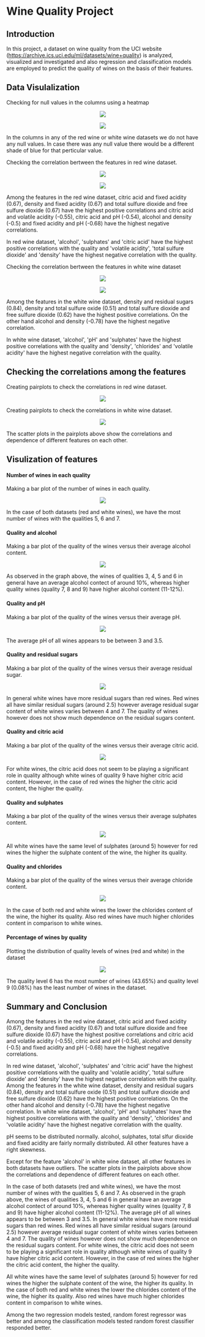 # Wine Quality Project
 
 
## Introduction

In this project, a dataset on wine quality from the UCI website (https://archive.ics.uci.edu/ml/datasets/wine+quality) is analyzed, visualized and investigated and also regression and classification models are employed to predict the quality of wines on the basis of their features.

## Data Visulalization

Checking for null values in the columns using a heatmap

<p align="center">
<img src="https://github.com/kavehamini/Wine-Quality-Project/blob/master/figure_1.png">
</p>

<p align="center">
<img src="https://github.com/kavehamini/Wine-Quality-Project/blob/master/figure_2.png">
</p>
In the columns in any of the red wine or white wine datasets we do not have any null values. In case there was any null value there would be a different shade of blue for that perticular value.

Checking the correlation bertween the features in red wine dataset.
<p align="center">
<img src="https://github.com/kavehamini/Wine-Quality-Project/blob/master/figure_3.png">
</p>

<p align="center">
<img src="https://github.com/kavehamini/Wine-Quality-Project/blob/master/figure_4.png">
</p>

Among the features in the red wine dataset, citric acid and fixed acidity (0.67), density and fixed acidity (0.67) and total sulfure dioxide and free sulfure dioxide (0.67) have the highest positive correlations and citric acid and volatile acidity (-0.55), citric acid and pH (-0.54), alcohol and density (-0.5) and fixed acidity and pH (-0.68) have the highest negative correlations.

In red wine dataset, 'alcohol', 'sulphates' and 'citric acid' have the highest positive correlations with the quality and 'volatile acidity', 'total sulfure dioxide' and 'density' have the highest negative correlation with the quality.

Checking the correlation bertween the features in white wine dataset
<p align="center">
<img src="https://github.com/kavehamini/Wine-Quality-Project/blob/master/figure_5.png">
</p>

<p align="center">
<img src="https://github.com/kavehamini/Wine-Quality-Project/blob/master/figure_6.png">
</p>

Among the features in the white wine dataset, density and residual sugars (0.84), density and total sulfure oxide (0.51) and total sulfure dioxide and free sulfure dioxide (0.62) have the highest positive correlations. On the other hand alcohol and density (-0.78) have the highest negative correlation.

In white wine dataset, 'alcohol', 'pH' and 'sulphates' have the highest positive correlations with the quality and 'density', 'chlorides' and 'volatile acidity' have the highest negative correlation with the quality.


## Checking the correlations among the features

Creating pairplots to check the correlations in red wine dataset.
<p align="center">
<img src="https://github.com/kavehamini/Wine-Quality-Project/blob/master/figure_11.png">
</p>

Creating pairplots to check the correlations in white wine dataset.
<p align="center">
<img src="https://github.com/kavehamini/Wine-Quality-Project/blob/master/figure_12.png">
</p>
The scatter plots in the pairplots above show the correlations and dependence of different features on each other.

## Visulization of features

#### Number of wines in each quality
Making a bar plot of the number of wines in each quality.
<p align="center">
<img src="https://github.com/kavehamini/Wine-Quality-Project/blob/master/figure_13.png">
</p>
In the case of both datasets (red and white wines), we have the most number of wines with the qualities 5, 6 and 7.

#### Quality and alcohol
Making a bar plot of the quality of the wines versus their average alcohol content.
<p align="center">
<img src="https://github.com/kavehamini/Wine-Quality-Project/blob/master/figure_14.png">
</p>
As observed in the graph above, the wines of qualities 3, 4, 5 and 6 in general have an average alcohol contect of around 10%, whereas higher quality wines (quality 7, 8 and 9) have higher alcohol content (11-12%).

#### Quality and pH
Making a bar plot of the quality of the wines versus their average pH.
<p align="center">
<img src="https://github.com/kavehamini/Wine-Quality-Project/blob/master/figure_15.png">
</p>
The average pH of all wines appears to be between 3 and 3.5.

#### Quality and residual sugars
Making a bar plot of the quality of the wines versus their average residual sugar.
<p align="center">
<img src="https://github.com/kavehamini/Wine-Quality-Project/blob/master/figure_16.png">
</p>
In general white wines have more residual sugars than red wines. Red wines all have similar residual sugars (around 2.5) however average residual sugar content of white wines varies between 4 and 7. The quality of wines however does not show much dependence on the residual sugars content.

#### Quality and citric acid
Making a bar plot of the quality of the wines versus their average citric acid.
<p align="center">
<img src="https://github.com/kavehamini/Wine-Quality-Project/blob/master/figure_17.png">
</p>
For white wines, the citric acid does not seem to be playing a significant role in quality although white wines of quality 9 have higher citric acid content. However, in the case of red wines the higher the citric acid content, the higher the quality.

#### Quality and sulphates
Making a bar plot of the quality of the wines versus their average sulphates content.
<p align="center">
<img src="https://github.com/kavehamini/Wine-Quality-Project/blob/master/figure_18.png">
</p>
All white wines have the same level of sulphates (around 5) however for red wines the higher the sulphate content of the wine, the higher its quality.

#### Quality and chlorides
Making a bar plot of the quality of the wines versus their average chloride content.
<p align="center">
<img src="https://github.com/kavehamini/Wine-Quality-Project/blob/master/figure_19.png">
</p>
In the case of both red and white wines the lower the chlorides content of the wine, the higher its quality. Also red wines have much higher chlorides content in comparison to white wines.

#### Percentage of wines by quality
Plotting the distribution of quality levels of wines (red and white) in the dataset
<p align="center">
<img src="https://github.com/kavehamini/Wine-Quality-Project/blob/master/figure_20.png">
</p>
The quality level 6 has the most number of wines (43.65%) and quality level 9 (0.08%) has the least number of wines in the dataset.


## Summary and Conclusion

Among the features in the red wine dataset, citric acid and fixed acidity (0.67), density and fixed acidity (0.67) and total sulfure dioxide and free sulfure dioxide (0.67) have the highest positive correlations and citric acid and volatile acidity (-0.55), citric acid and pH (-0.54), alcohol and density (-0.5) and fixed acidity and pH (-0.68) have the highest negative correlations.

In red wine dataset, 'alcohol', 'sulphates' and 'citric acid' have the highest positive correlations with the quality and 'volatile acidity', 'total sulfure dioxide' and 'density' have the highest negative correlation with the quality. Among the features in the white wine dataset, density and residual sugars (0.84), density and total sulfure oxide (0.51) and total sulfure dioxide and free sulfure dioxide (0.62) have the highest positive correlations. On the other hand alcohol and density (-0.78) have the highest negative correlation. In white wine dataset, 'alcohol', 'pH' and 'sulphates' have the highest positive correlations with the quality and 'density', 'chlorides' and 'volatile acidity' have the highest negative correlation with the quality.

pH seems to be distributed normally. alcohol, sulphates, total slfur dioxide and fixed acidity are fairly normally distributed. All other features have a right skewness.

Except for the feature 'alcohol' in white wine dataset, all other features in both datasets have outliers. The scatter plots in the pairplots above show the correlations and dependence of different features on each other.

In the case of both datasets (red and white wines), we have the most number of wines with the qualities 5, 6 and 7. As observed in the graph above, the wines of qualities 3, 4, 5 and 6 in general have an average alcohol contect of around 10%, whereas higher quality wines (quality 7, 8 and 9) have higher alcohol content (11-12%). The average pH of all wines appears to be between 3 and 3.5. In general white wines have more residual sugars than red wines. Red wines all have similar residual sugars (around 2.5) however average residual sugar content of white wines varies between 4 and 7. The quality of wines however does not show much dependence on the residual sugars content. For white wines, the citric acid does not seem to be playing a significant role in quality although white wines of quality 9 have higher citric acid content. However, in the case of red wines the higher the citric acid content, the higher the quality.

All white wines have the same level of sulphates (around 5) however for red wines the higher the sulphate content of the wine, the higher its quality. In the case of both red and white wines the lower the chlorides content of the wine, the higher its quality. Also red wines have much higher chlorides content in comparison to white wines.

Among the two regression models tested, random forest regressor was better and among the classification models tested random forest classifier responded better.

